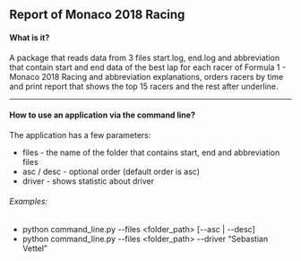 ## Report of Monaco 2018 Racing
#### What is it?

A package that reads data from 3 files start.log, end.log and abbreviation that contain start and end data of the best
lap for each racer of Formula 1 - Monaco 2018 Racing and abbreviation explanations, orders racers by time and print
report that shows the top 15 racers and the rest after underline.
____
#### How to use an application via the command line?

The application has a few parameters:
- files - the name of the folder that contains start, end and abbreviation files 
- asc / desc - optional order (default order is asc)
- driver - shows statistic about driver

###### Examples:
- python command_line.py --files <folder_path> [--asc | --desc]
- python command_line.py --files <folder_path> --driver “Sebastian Vettel”

